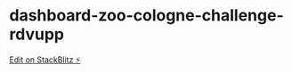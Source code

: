 # dashboard-zoo-cologne-challenge-rdvupp

[Edit on StackBlitz ⚡️](https://stackblitz.com/edit/dashboard-zoo-cologne-challenge-rdvupp)